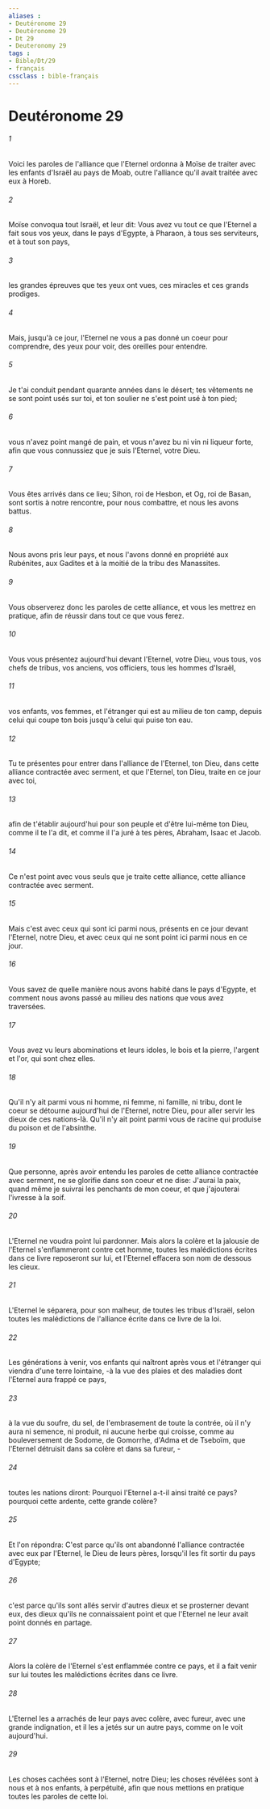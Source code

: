 ```yaml
---
aliases : 
- Deutéronome 29
- Deutéronome 29
- Dt 29
- Deuteronomy 29
tags : 
- Bible/Dt/29
- français
cssclass : bible-français
---
```


# Deutéronome 29

###### 1
Voici les paroles de l'alliance que l'Eternel ordonna à Moïse de traiter avec les enfants d'Israël au pays de Moab, outre l'alliance qu'il avait traitée avec eux à Horeb.
###### 2
Moïse convoqua tout Israël, et leur dit: Vous avez vu tout ce que l'Eternel a fait sous vos yeux, dans le pays d'Egypte, à Pharaon, à tous ses serviteurs, et à tout son pays,
###### 3
les grandes épreuves que tes yeux ont vues, ces miracles et ces grands prodiges.
###### 4
Mais, jusqu'à ce jour, l'Eternel ne vous a pas donné un coeur pour comprendre, des yeux pour voir, des oreilles pour entendre.
###### 5
Je t'ai conduit pendant quarante années dans le désert; tes vêtements ne se sont point usés sur toi, et ton soulier ne s'est point usé à ton pied;
###### 6
vous n'avez point mangé de pain, et vous n'avez bu ni vin ni liqueur forte, afin que vous connussiez que je suis l'Eternel, votre Dieu.
###### 7
Vous êtes arrivés dans ce lieu; Sihon, roi de Hesbon, et Og, roi de Basan, sont sortis à notre rencontre, pour nous combattre, et nous les avons battus.
###### 8
Nous avons pris leur pays, et nous l'avons donné en propriété aux Rubénites, aux Gadites et à la moitié de la tribu des Manassites.
###### 9
Vous observerez donc les paroles de cette alliance, et vous les mettrez en pratique, afin de réussir dans tout ce que vous ferez.
###### 10
Vous vous présentez aujourd'hui devant l'Eternel, votre Dieu, vous tous, vos chefs de tribus, vos anciens, vos officiers, tous les hommes d'Israël,
###### 11
vos enfants, vos femmes, et l'étranger qui est au milieu de ton camp, depuis celui qui coupe ton bois jusqu'à celui qui puise ton eau.
###### 12
Tu te présentes pour entrer dans l'alliance de l'Eternel, ton Dieu, dans cette alliance contractée avec serment, et que l'Eternel, ton Dieu, traite en ce jour avec toi,
###### 13
afin de t'établir aujourd'hui pour son peuple et d'être lui-même ton Dieu, comme il te l'a dit, et comme il l'a juré à tes pères, Abraham, Isaac et Jacob.
###### 14
Ce n'est point avec vous seuls que je traite cette alliance, cette alliance contractée avec serment.
###### 15
Mais c'est avec ceux qui sont ici parmi nous, présents en ce jour devant l'Eternel, notre Dieu, et avec ceux qui ne sont point ici parmi nous en ce jour.
###### 16
Vous savez de quelle manière nous avons habité dans le pays d'Egypte, et comment nous avons passé au milieu des nations que vous avez traversées.
###### 17
Vous avez vu leurs abominations et leurs idoles, le bois et la pierre, l'argent et l'or, qui sont chez elles.
###### 18
Qu'il n'y ait parmi vous ni homme, ni femme, ni famille, ni tribu, dont le coeur se détourne aujourd'hui de l'Eternel, notre Dieu, pour aller servir les dieux de ces nations-là. Qu'il n'y ait point parmi vous de racine qui produise du poison et de l'absinthe.
###### 19
Que personne, après avoir entendu les paroles de cette alliance contractée avec serment, ne se glorifie dans son coeur et ne dise: J'aurai la paix, quand même je suivrai les penchants de mon coeur, et que j'ajouterai l'ivresse à la soif.
###### 20
L'Eternel ne voudra point lui pardonner. Mais alors la colère et la jalousie de l'Eternel s'enflammeront contre cet homme, toutes les malédictions écrites dans ce livre reposeront sur lui, et l'Eternel effacera son nom de dessous les cieux.
###### 21
L'Eternel le séparera, pour son malheur, de toutes les tribus d'Israël, selon toutes les malédictions de l'alliance écrite dans ce livre de la loi.
###### 22
Les générations à venir, vos enfants qui naîtront après vous et l'étranger qui viendra d'une terre lointaine, -à la vue des plaies et des maladies dont l'Eternel aura frappé ce pays,
###### 23
à la vue du soufre, du sel, de l'embrasement de toute la contrée, où il n'y aura ni semence, ni produit, ni aucune herbe qui croisse, comme au bouleversement de Sodome, de Gomorrhe, d'Adma et de Tseboïm, que l'Eternel détruisit dans sa colère et dans sa fureur, -
###### 24
toutes les nations diront: Pourquoi l'Eternel a-t-il ainsi traité ce pays? pourquoi cette ardente, cette grande colère?
###### 25
Et l'on répondra: C'est parce qu'ils ont abandonné l'alliance contractée avec eux par l'Eternel, le Dieu de leurs pères, lorsqu'il les fit sortir du pays d'Egypte;
###### 26
c'est parce qu'ils sont allés servir d'autres dieux et se prosterner devant eux, des dieux qu'ils ne connaissaient point et que l'Eternel ne leur avait point donnés en partage.
###### 27
Alors la colère de l'Eternel s'est enflammée contre ce pays, et il a fait venir sur lui toutes les malédictions écrites dans ce livre.
###### 28
L'Eternel les a arrachés de leur pays avec colère, avec fureur, avec une grande indignation, et il les a jetés sur un autre pays, comme on le voit aujourd'hui.
###### 29
Les choses cachées sont à l'Eternel, notre Dieu; les choses révélées sont à nous et à nos enfants, à perpétuité, afin que nous mettions en pratique toutes les paroles de cette loi.
